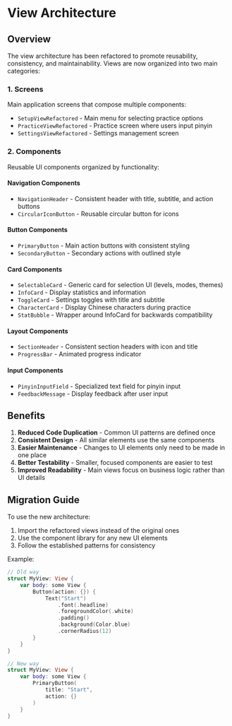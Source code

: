 # View Architecture

## Overview
The view architecture has been refactored to promote reusability, consistency, and maintainability. Views are now organized into two main categories:

### 1. Screens
Main application screens that compose multiple components:
- `SetupViewRefactored` - Main menu for selecting practice options
- `PracticeViewRefactored` - Practice screen where users input pinyin
- `SettingsViewRefactored` - Settings management screen

### 2. Components
Reusable UI components organized by functionality:

#### Navigation Components
- `NavigationHeader` - Consistent header with title, subtitle, and action buttons
- `CircularIconButton` - Reusable circular button for icons

#### Button Components
- `PrimaryButton` - Main action buttons with consistent styling
- `SecondaryButton` - Secondary actions with outlined style

#### Card Components
- `SelectableCard` - Generic card for selection UI (levels, modes, themes)
- `InfoCard` - Display statistics and information
- `ToggleCard` - Settings toggles with title and subtitle
- `CharacterCard` - Display Chinese characters during practice
- `StatBubble` - Wrapper around InfoCard for backwards compatibility

#### Layout Components
- `SectionHeader` - Consistent section headers with icon and title
- `ProgressBar` - Animated progress indicator

#### Input Components
- `PinyinInputField` - Specialized text field for pinyin input
- `FeedbackMessage` - Display feedback after user input

## Benefits

1. **Reduced Code Duplication** - Common UI patterns are defined once
2. **Consistent Design** - All similar elements use the same components
3. **Easier Maintenance** - Changes to UI elements only need to be made in one place
4. **Better Testability** - Smaller, focused components are easier to test
5. **Improved Readability** - Main views focus on business logic rather than UI details

## Migration Guide

To use the new architecture:

1. Import the refactored views instead of the original ones
2. Use the component library for any new UI elements
3. Follow the established patterns for consistency

Example:
```swift
// Old way
struct MyView: View {
    var body: some View {
        Button(action: {}) {
            Text("Start")
                .font(.headline)
                .foregroundColor(.white)
                .padding()
                .background(Color.blue)
                .cornerRadius(12)
        }
    }
}

// New way
struct MyView: View {
    var body: some View {
        PrimaryButton(
            title: "Start",
            action: {}
        )
    }
}
```